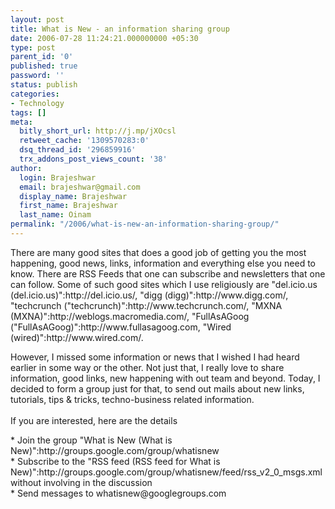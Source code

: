 ```yaml
---
layout: post
title: What is New - an information sharing group
date: 2006-07-28 11:24:21.000000000 +05:30
type: post
parent_id: '0'
published: true
password: ''
status: publish
categories:
- Technology
tags: []
meta:
  bitly_short_url: http://j.mp/jXOcsl
  retweet_cache: '1309570283:0'
  dsq_thread_id: '296859916'
  trx_addons_post_views_count: '38'
author:
  login: Brajeshwar
  email: brajeshwar@gmail.com
  display_name: Brajeshwar
  first_name: Brajeshwar
  last_name: Oinam
permalink: "/2006/what-is-new-an-information-sharing-group/"
---
```

<p>There are many good sites that does a good job of getting you the most happening, good news, links, information and everything else you need to know. There are RSS Feeds that one can subscribe and newsletters that one can follow. Some of such good sites which I use religiously are "del.icio.us (del.icio.us)":http://del.icio.us/, "digg (digg)":http://www.digg.com/, "techcrunch ("techcrunch)":http://www.techcrunch.com/, "MXNA (MXNA)":http://weblogs.macromedia.com/, "FullAsAGoog ("FullAsAGoog)":http://www.fullasagoog.com, "Wired (wired)":http://www.wired.com/.</p>
<p>However, I missed some information or news that I wished I had heard earlier in some way or the other. Not just that, I really love to share information, good links, new happening with out team and beyond. Today, I decided to form a group just for that, to send out mails about new links, tutorials, tips & tricks, techno-business related information.<br />
<br />
If you are interested, here are the details</p>
<p>* Join the group "What is New (What is New)":http://groups.google.com/group/whatisnew<br />
* Subscribe to the "RSS feed (RSS feed for What is New)":http://groups.google.com/group/whatisnew/feed/rss_v2_0_msgs.xml without involving in the discussion<br />
* Send messages to whatisnew@googlegroups.com</p>
